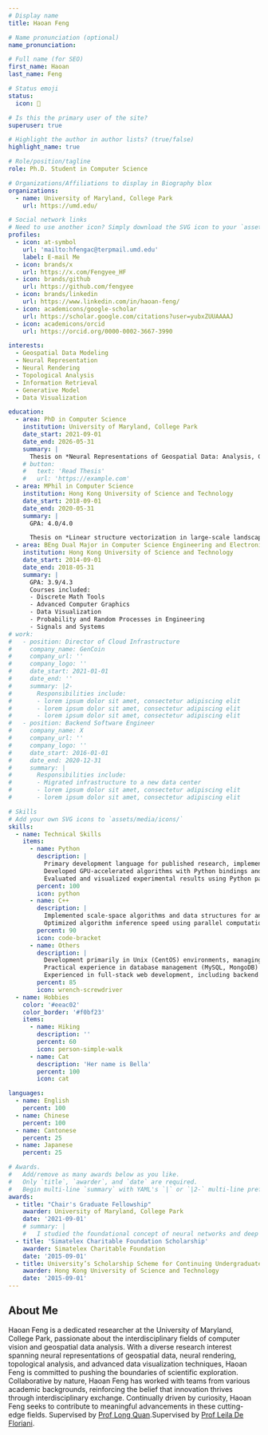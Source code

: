 ```yaml
---
# Display name
title: Haoan Feng

# Name pronunciation (optional)
name_pronunciation: 

# Full name (for SEO)
first_name: Haoan
last_name: Feng

# Status emoji
status:
  icon: 💭

# Is this the primary user of the site?
superuser: true

# Highlight the author in author lists? (true/false)
highlight_name: true

# Role/position/tagline
role: Ph.D. Student in Computer Science

# Organizations/Affiliations to display in Biography blox
organizations:
  - name: University of Maryland, College Park
    url: https://umd.edu/

# Social network links
# Need to use another icon? Simply download the SVG icon to your `assets/media/icons/` folder.
profiles:
  - icon: at-symbol
    url: 'mailto:hfengac@terpmail.umd.edu'
    label: E-mail Me
  - icon: brands/x
    url: https://x.com/Fengyee_HF
  - icon: brands/github
    url: https://github.com/fengyee
  - icon: brands/linkedin
    url: https://www.linkedin.com/in/haoan-feng/
  - icon: academicons/google-scholar
    url: https://scholar.google.com/citations?user=yubxZUUAAAAJ
  - icon: academicons/orcid
    url: https://orcid.org/0000-0002-3667-3990

interests:
  - Geospatial Data Modeling
  - Neural Representation
  - Neural Rendering
  - Topological Analysis
  - Information Retrieval
  - Generative Model
  - Data Visualization

education:
  - area: PhD in Computer Science
    institution: University of Maryland, College Park
    date_start: 2021-09-01
    date_end: 2026-05-31
    summary: |
      Thesis on *Neural Representations of Geospatial Data: Analysis, Generation, and Beyond (provisional)*.
    # button:
    #   text: 'Read Thesis'
    #   url: 'https://example.com'
  - area: MPhil in Computer Science
    institution: Hong Kong University of Science and Technology
    date_start: 2018-09-01
    date_end: 2020-05-31
    summary: |
      GPA: 4.0/4.0

      Thesis on *Linear structure vectorization in large-scale landscape point cloud*.
  - area: BEng Dual Major in Computer Science Engineering and Electronic and Computer Engineering
    institution: Hong Kong University of Science and Technology
    date_start: 2014-09-01
    date_end: 2018-05-31
    summary: |
      GPA: 3.9/4.3
      Courses included:
      - Discrete Math Tools
      - Advanced Computer Graphics
      - Data Visualization
      - Probability and Random Processes in Engineering
      - Signals and Systems
# work:
#   - position: Director of Cloud Infrastructure
#     company_name: GenCoin
#     company_url: ''
#     company_logo: ''
#     date_start: 2021-01-01
#     date_end: ''
#     summary: |2-
#       Responsibilities include:
#       - lorem ipsum dolor sit amet, consectetur adipiscing elit
#       - lorem ipsum dolor sit amet, consectetur adipiscing elit
#       - lorem ipsum dolor sit amet, consectetur adipiscing elit
#   - position: Backend Software Engineer
#     company_name: X
#     company_url: ''
#     company_logo: ''
#     date_start: 2016-01-01
#     date_end: 2020-12-31
#     summary: |
#       Responsibilities include:
#       - Migrated infrastructure to a new data center
#       - lorem ipsum dolor sit amet, consectetur adipiscing elit
#       - lorem ipsum dolor sit amet, consectetur adipiscing elit

# Skills
# Add your own SVG icons to `assets/media/icons/`
skills:
  - name: Technical Skills
    items:
      - name: Python
        description: |
          Primary development language for published research, implementing machine learning algorithms using the PyTorch framework.
          Developed GPU-accelerated algorithms with Python bindings and CUDA kernel programming.
          Evaluated and visualized experimental results using Python packages (e.g., OpenCV, Matplotlib), and collaborated with teammates on the W&B platform for project tracking and experimentation.
        percent: 100
        icon: python
      - name: C++
        description: |
          Implemented scale-space algorithms and data structures for analyzing triangulated irregular networks, following object-oriented programming principles. 
          Optimized algorithm inference speed using parallel computation with the OpenMP library, improving efficiency by parallelizing tasks on leaf nodes in tree structures.
        percent: 90
        icon: code-bracket
      - name: Others
        description: |
          Development primarily in Unix (CentOS) environments, managing computational tasks with SLURM. 
          Practical experience in database management (MySQL, MongoDB) and professional engineering software (QGIS, MATLAB, MeshLab). 
          Experienced in full-stack web development, including backend (NodeJS, PHP) and frontend (ReactJS).
        percent: 85
        icon: wrench-screwdriver
  - name: Hobbies
    color: '#eeac02'
    color_border: '#f0bf23'
    items:
      - name: Hiking
        description: ''
        percent: 60
        icon: person-simple-walk
      - name: Cat
        description: 'Her name is Bella'
        percent: 100
        icon: cat

languages:
  - name: English
    percent: 100
  - name: Chinese
    percent: 100
  - name: Cantonese
    percent: 25
  - name: Japanese
    percent: 25

# Awards.
#   Add/remove as many awards below as you like.
#   Only `title`, `awarder`, and `date` are required.
#   Begin multi-line `summary` with YAML's `|` or `|2-` multi-line prefix and indent 2 spaces below.
awards:
  - title: "Chair's Graduate Fellowship"
    awarder: University of Maryland, College Park
    date: '2021-09-01'
    # summary: |
    #   I studied the foundational concept of neural networks and deep learning. By the end, I was familiar with the significant technological trends driving the rise of deep learning; build, train, and apply fully connected deep neural networks; implement efficient (vectorized) neural networks; identify key parameters in a neural network’s architecture; and apply deep learning to your own applications.
  - title: 'Simatelex Charitable Foundation Scholarship'
    awarder: Simatelex Charitable Foundation
    date: '2015-09-01'
  - title: University’s Scholarship Scheme for Continuing Undergraduate Students
    awarder: Hong Kong University of Science and Technology
    date: '2015-09-01'
---
```


## About Me

Haoan Feng is a dedicated researcher at the University of Maryland, College Park, passionate about the interdisciplinary fields of computer vision and geospatial data analysis. With a diverse research interest spanning neural representations of geospatial data, neural rendering, topological analysis, and advanced data visualization techniques, Haoan Feng is committed to pushing the boundaries of scientific exploration. Collaborative by nature, Haoan Feng has worked with teams from various academic backgrounds, reinforcing the belief that innovation thrives through interdisciplinary exchange. Continually driven by curiosity, Haoan Feng seeks to contribute to meaningful advancements in these cutting-edge fields.
 Supervised by [Prof Long Quan](https://www.cse.ust.hk/~quan/).Supervised by [Prof Leila De Floriani](https://users.umiacs.umd.edu/~deflo/).